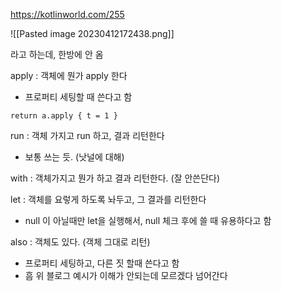 https://kotlinworld.com/255


![[Pasted image 20230412172438.png]]


라고 하는데, 한방에 안 옴

apply : 객체에 뭔가 apply 한다
- 프로퍼티 세팅할 때 쓴다고 함 

```
return a.apply { t = 1 }
```


run : 객체 가지고 run 하고, 결과 리턴한다
- 보통 쓰는 듯. (낫널에 대해)

with : 객체가지고 뭔가 하고 결과 리턴한다. (잘 안쓴단다)

let : 객체를 요렇게 하도록 놔두고, 그 결과를 리턴한다
- null 이 아닐때만 let을 실행해서, null 체크 후에 쓸 때 유용하다고 함

also : 객체도 있다. (객체 그대로 리턴)
- 프로퍼티 세팅하고, 다른 짓 할때 쓴다고 함
- 흠 위 블로그 예시가 이해가 안되는데 모르겠다 넘어간다




